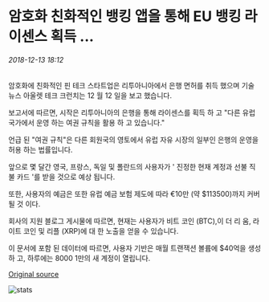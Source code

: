 # 암호화 친화적인 뱅킹 앱을 통해 EU 뱅킹 라이센스 획득 ...

###### 2018-12-13 18:12

암호화에 친화적인 핀 테크 스타트업은 리투아니아에서 은행 면허를 취득 했으며 기술 뉴스 아울렛 테크 크런치는 12 월 12 일을 보고 했습니다.

보고서에 따르면, 시작은 리투아니아의 은행을 통해 라이센스를 획득 하 고 "다른 유럽 국가에서 운영 하는 여권 규칙을 활용 하 고 있습니다."

언급 된 "여권 규칙"은 다른 회원국의 영토에서 유럽 자유 시장의 일부인 은행의 운영을 허용 하는 법률입니다.

앞으로 몇 달간 영국, 프랑스, 독일 및 폴란드의 사용자가 ' 진정한 현재 계정과 선불 직불 카드 '를 받을 것으로 예상 됩니다.

또한, 사용자의 예금은 또한 유럽 예금 보험 제도에 따라 €10만 (약 $113500)까지 커버 될 것 이다.

회사의 지원 블로그 게시물에 따르면, 현재는 사용자가 비트 코인 (BTC),이 더 리 움, 라이트 코인 및 리플 (XRP)에 대 한 노출을 얻을 수 있습니다.

이 문서에 포함 된 데이터에 따르면, 사용자 기반은 매월 트랜잭션 볼륨에 $40억을 생성 하 고, 하루에는 8000 1만의 새 계정이 열립니다.

[Original source](https://cointelegraph.com/news/crypto-friendly-banking-app-revolut-obtains-eu-banking-license)

![stats](https://c.statcounter.com/11760860/0/a89fa40b/1/ "stats")